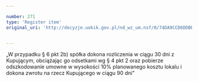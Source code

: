 ```yaml
---

number: 271
type: 'Register item'
original_uri: 'http://decyzje.uokik.gov.pl/nd_wz_um.nsf/0/74DA9CCD6DDBE781C12572DD003294BB?OpenDocument'


---
```


„W przypadku § 6 pkt 2b) spółka dokona rozliczenia w ciągu 30 dni z Kupującym, obciążając go odsetkami wg § 4 pkt 2 oraz pobierze odszkodowanie umowne w wysokości 10% planowanego kosztu lokalu i dokona zwrotu na rzecz Kupującego w ciągu 90 dni”
